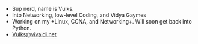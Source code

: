 - Sup nerd, name is Vulks.
- Into Networking, low-level Coding, and Vidya Gaymes
- Working on my +Linux, CCNA, and Networking+. Will soon get back into Python.
- Vulks@vivaldi.net

<!---
Vulksgren/Vulksgren is a ✨ special ✨ repository because its `README.md` (this file) appears on your GitHub profile.
You can click the Preview link to take a look at your changes.
--->
